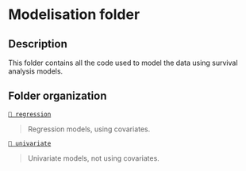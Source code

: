 # Modelisation folder

## Description 
This folder contains all the code used to model the data using survival analysis models.

## Folder organization

[`📂 regression`](regression)
> Regression models, using covariates.

[`📂 univariate`](univariate)
> Univariate models, not using covariates.

